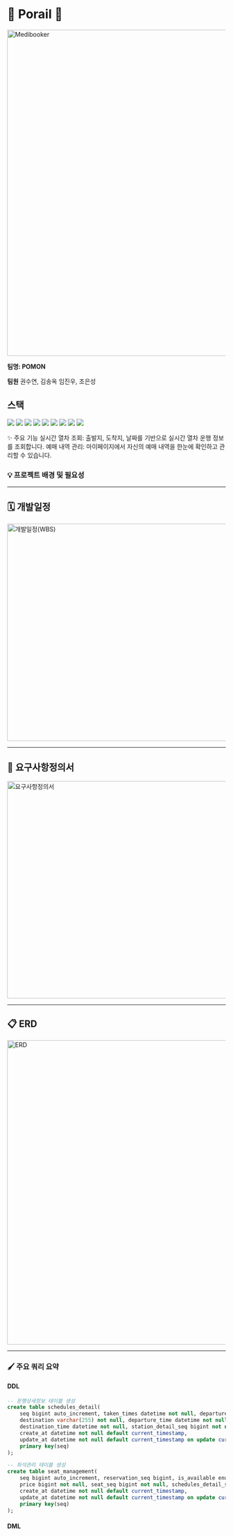# 🚂 Porail 🚂

<img src="./img/medibooker.jpeg" alt="Medibooker" width="1000" height="750"/>

**팀명: POMON**

**팀원**
권수연, 김송옥 임진우, 조은성

## 스택
<p>
<img src="https://img.shields.io/badge/mariaDB-003545?style=for-the-badge&logo=mariaDB&logoColor=white">
<img src="https://img.shields.io/badge/mysql-4479A1?style=for-the-badge&logo=mysql&logoColor=white">
<img src="https://img.shields.io/badge/datagrip-000000?style=for-the-badge&logo=datagrip&logoColor=white">
<img src="https://img.shields.io/badge/visualstudiocode-007ACC?style=for-the-badge&logo=visualstudiocode&logoColor=white">
<img src="https://img.shields.io/badge/git-F05032?style=for-the-badge&logo=git&logoColor=white">
<img src="https://img.shields.io/badge/github-181717?style=for-the-badge&logo=github&logoColor=white">
<img src="https://img.shields.io/badge/notion-000000?style=for-the-badge&logo=notion&logoColor=white">
<img src="https://img.shields.io/badge/jira-0052CC?style=for-the-badge&logo=jira&logoColor=white">
<img src="https://img.shields.io/badge/discord-5865F2?style=for-the-badge&logo=discord&logoColor=white">
</p>

✨ 주요 기능
실시간 열차 조회: 출발지, 도착지, 날짜를 기반으로 실시간 열차 운행 정보를 조회합니다.
예매 내역 관리: 마이페이지에서 자신의 예매 내역을 한눈에 확인하고 관리할 수 있습니다.

### 💡 프로젝트 배경 및 필요성

---

## 🗓️ 개발일정
<img src="./img/WBS.png" alt="개발일정(WBS)" width="1000" height="500"/>

---
## 📝 요구사항정의서
<img src="./img/요구사항정의서.png" alt="요구사항정의서" width="1000" height="500"/>

---
## 📋 ERD
<img src="./img/MediBooker.jpg" alt="ERD" width="1000" height="700"/>

---
### 🖌️ 주요 쿼리 요약

#### DDL

```sql
-- 운행상세정보 테이블 생성
create table schedules_detail(
	seq bigint auto_increment, taken_times datetime not null, departure varchar(255) not null,
    destination varchar(255) not null, departure_time datetime not null, 
    destination_time datetime not null, station_detail_seq bigint not null, schedules_seq bigint not null,
	create_at datetime not null default current_timestamp,
    update_at datetime not null default current_timestamp on update current_timestamp,
	primary key(seq)
);

-- 좌석관리 테이블 생성
create table seat_management(
	seq bigint auto_increment, reservation_seq bigint, is_available enum('true', 'false') not null default 'true',
    price bigint not null, seat_seq bigint not null, schedules_detail_seq bigint not null,
	create_at datetime not null default current_timestamp,
    update_at datetime not null default current_timestamp on update current_timestamp,
	primary key(seq)
);

```
#### DML
```sql



```


